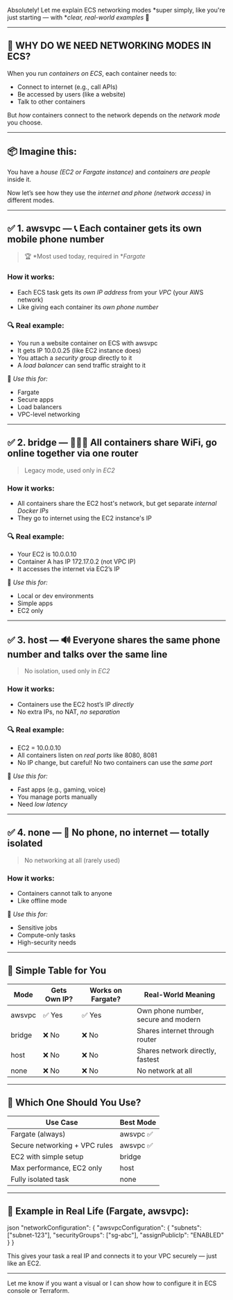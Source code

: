 Absolutely! Let me explain ECS networking modes *super simply, like you're just starting — with **clear, real-world examples* 🚀

---

## 🧠 WHY DO WE NEED NETWORKING MODES IN ECS?

When you run *containers on ECS*, each container needs to:

* Connect to internet (e.g., call APIs)
* Be accessed by users (like a website)
* Talk to other containers

But *how* containers connect to the network depends on the *network mode* you choose.

---

## 📦 Imagine this:

You have a *house (EC2 or Fargate instance)* and *containers are people* inside it.

Now let’s see how they use the *internet and phone (network access)* in different modes.

---

## ✅ 1. awsvpc — 📞 Each container gets its own mobile phone number

> 🏆 *Most used today, required in **Fargate*

### How it works:

* Each ECS task gets its *own IP address* from your *VPC* (your AWS network)
* Like giving each container its *own phone number*

### 🔍 Real example:

* You run a website container on ECS with awsvpc
* It gets IP 10.0.0.25 (like EC2 instance does)
* You attach a *security group* directly to it
* A *load balancer* can send traffic straight to it

📌 *Use this for:*

* Fargate
* Secure apps
* Load balancers
* VPC-level networking

---

## ✅ 2. bridge — 🧑‍🤝‍🧑 All containers share WiFi, go online together via one router

> Legacy mode, used only in *EC2*

### How it works:

* All containers share the EC2 host's network, but get separate *internal Docker IPs*
* They go to internet using the EC2 instance's IP

### 🔍 Real example:

* Your EC2 is 10.0.0.10
* Container A has IP 172.17.0.2 (not VPC IP)
* It accesses the internet via EC2’s IP

📌 *Use this for:*

* Local or dev environments
* Simple apps
* EC2 only

---

## ✅ 3. host — 🔊 Everyone shares the same phone number and talks over the same line

> No isolation, used only in *EC2*

### How it works:

* Containers use the EC2 host’s IP *directly*
* No extra IPs, no NAT, *no separation*

### 🔍 Real example:

* EC2 = 10.0.0.10
* All containers listen on *real ports* like 8080, 8081
* No IP change, but careful! No two containers can use the *same port*

📌 *Use this for:*

* Fast apps (e.g., gaming, voice)
* You manage ports manually
* Need *low latency*

---

## ✅ 4. none — 🚫 No phone, no internet — totally isolated

> No networking at all (rarely used)

### How it works:

* Containers cannot talk to anyone
* Like offline mode

📌 *Use this for:*

* Sensitive jobs
* Compute-only tasks
* High-security needs

---

## 🎯 Simple Table for You

| Mode     | Gets Own IP? | Works on Fargate? | Real-World Meaning                  |
| -------- | ------------ | ----------------- | ----------------------------------- |
| awsvpc | ✅ Yes        | ✅ Yes             | Own phone number, secure and modern |
| bridge | ❌ No         | ❌ No              | Shares internet through router      |
| host   | ❌ No         | ❌ No              | Shares network directly, fastest    |
| none   | ❌ No         | ❌ No              | No network at all                   |

---

## 🏁 Which One Should You Use?

| Use Case                      | Best Mode  |
| ----------------------------- | ---------- |
| Fargate (always)              | awsvpc ✅ |
| Secure networking + VPC rules | awsvpc ✅ |
| EC2 with simple setup         | bridge   |
| Max performance, EC2 only     | host     |
| Fully isolated task           | none     |

---

## 🔧 Example in Real Life (Fargate, awsvpc):

json
"networkConfiguration": {
  "awsvpcConfiguration": {
    "subnets": ["subnet-123"],
    "securityGroups": ["sg-abc"],
    "assignPublicIp": "ENABLED"
  }
}


This gives your task a real IP and connects it to your VPC securely — just like an EC2.

---

Let me know if you want a visual or I can show how to configure it in ECS console or Terraform.